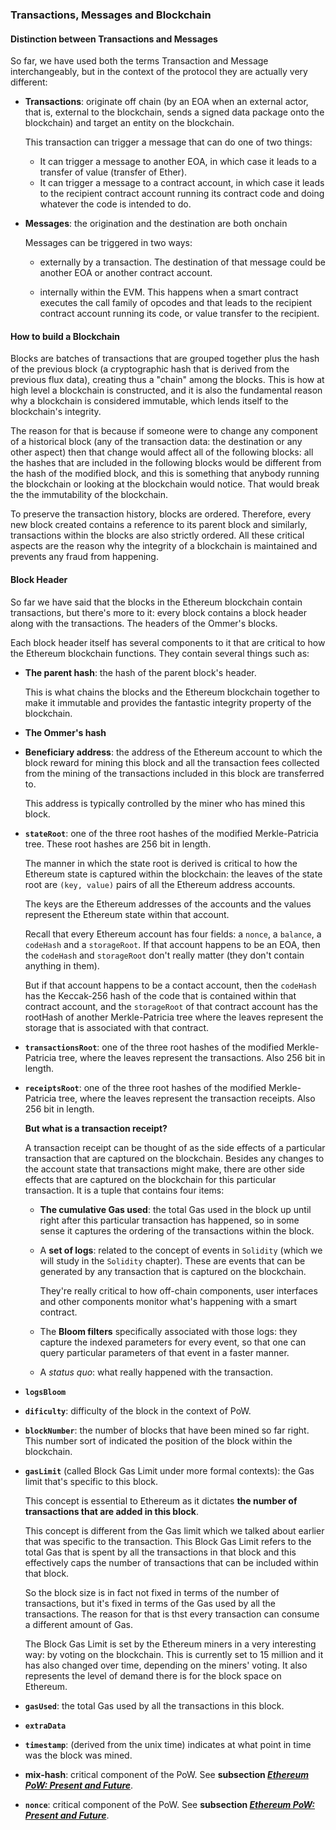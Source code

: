 ### Transactions, Messages and Blockchain

#### Distinction between Transactions and Messages

So far, we have used both the terms Transaction and Message interchangeably, but in the context of the protocol they are actually very different:

- **Transactions**: originate off chain (by an EOA when an external actor, that is, external to the blockchain, sends a signed data package onto the blockchain) and target an entity on the blockchain.
    
    This transaction can trigger a message that can do one of two things:

    * It can trigger a message to another EOA, in which case it leads to a transfer of value (transfer of Ether).
    * It can trigger a message to a contract account, in which case it leads to the recipient contract account running its contract code and doing whatever the code is intended to do.
   
- **Messages**: the origination and the destination are both onchain 

    Messages can be triggered in two ways:

    * externally by a transaction. The destination of that message could be another EOA or another contract account.

    * internally within the EVM. This happens when a smart contract executes the call family of opcodes and that leads to the recipient contract account running its code, or value transfer to the recipient.

#### How to build a Blockchain

Blocks are batches of transactions that are grouped together plus the hash of the previous block (a cryptographic hash that is derived from the previous flux data), creating thus a "chain" among the blocks.
This is how at high level a blockchain is constructed, and it is also the fundamental reason why a blockchain is considered immutable, which lends itself to the blockchain's integrity.

The reason for that is because if someone were to change any component of a historical block (any of the transaction data: the destination or any other aspect) then that change would affect all of the following blocks: all the hashes that are included in the following blocks would be different from the hash of the modified block, and this is something that anybody running the blockchain or looking at the blockchain would notice. That would break the the immutability of the blockchain.

To preserve the transaction history, blocks are ordered. Therefore, every new block created contains a reference to its parent block and similarly, transactions within the blocks are also strictly ordered.
All these critical aspects are the reason why the integrity of a blockchain is maintained and prevents any fraud from happening.

#### Block Header

So far we have said that the blocks in the Ethereum blockchain contain transactions, but there's more to it: every block contains a block header along with the transactions. The headers of the Ommer's blocks.

Each block header itself has several components to it that are critical to how the Ethereum blockchain functions.
They contain several things such as:

- **The parent hash**: the hash of the parent block's header.
    
    This is what chains the blocks and the Ethereum blockchain together to make it immutable and provides the fantastic integrity property of the blockchain.
- **The Ommer's hash**
- **Beneficiary address**: the address of the Ethereum account to which the block reward for mining this block and all the transaction fees collected from the mining of the transactions included in this block are transferred to.
    
    This address is typically controlled by the miner who has mined this block.
- **`stateRoot`**: one of the three root hashes of the modified Merkle-Patricia tree. These root hashes are 256 bit in length.
    
    The manner in which the state root is derived is critical to how the Ethereum state is captured within the blockchain: the leaves of the state root are `(key, value)` pairs of all the Ethereum address accounts.

    The keys are the Ethereum addresses of the accounts and the values represent the Ethereum state within that account.
    
    Recall that every Ethereum account has four fields: a `nonce`, a `balance`, a `codeHash` and a `storageRoot`. If that account happens to be an EOA, then the `codeHash` and `storageRoot` don't really matter (they don't contain anything in them).

    But if that account happens to be a contact account, then the `codeHash` has the Keccak-256 hash of the code that is contained within that contract account, and the `storageRoot` of that contract account has the rootHash of another Merkle-Patricia tree where the leaves represent the storage that is associated with that contract.

- **`transactionsRoot`**: one of the three root hashes of the modified Merkle-Patricia tree, where the leaves represent the transactions. Also 256 bit in length.
- **`receiptsRoot`**: one of the three root hashes of the modified Merkle-Patricia tree, where the leaves represent the transaction receipts. Also 256 bit in length.

    **But what is a transaction receipt?**

    A transaction receipt can be thought of as the side effects of a particular transaction that are captured on the blockchain. Besides any changes to the account state that transactions might make, there are other side effects that are captured on the blockchain for this particular transaction. It is a tuple that contains four items:

    * **The cumulative Gas used**: the total Gas used in the block up until right after this particular transaction has happened, so in some sense it captures the ordering of the transactions within the block.
    * A **set of logs**: related to the concept of events in `Solidity` (which we will study in the `Solidity` chapter). These are events that can be generated by any transaction that is captured on the blockchain. 
    
        They're really critical to how off-chain components, user interfaces and other components monitor what's happening with a smart contract.

    * The **Bloom filters** specifically associated with those logs: they capture the indexed parameters for every event, so that one can query particular parameters of that event in a faster manner.
    * A _status quo_: what really happened with the transaction.

- **`logsBloom`**
- **`dificulty`**: difficulty of the block in the context of PoW.
- **`blockNumber`**: the number of blocks that have been mined so far right. This number sort of indicated the position of the block within the blockchain.
- **`gasLimit`** (called Block Gas Limit under more formal contexts): the Gas limit that's specific to this block.
    
    This concept is essential to Ethereum as it dictates **the number of transactions that are added in this block**.

    This concept is different from the Gas limit which we talked about earlier that was specific to the transaction. This Block Gas Limit refers to the total Gas that is spent by all the transactions in that block and this effectively caps the number of transactions that can be included within that block.

    So the block size is in fact not fixed in terms of the number of transactions, but it's fixed in terms of the Gas used by all the transactions. The reason for that is thst every transaction can consume a different amount of Gas.

    The Block Gas Limit is set by the Ethereum miners in a very interesting way: by voting on the blockchain. This is currently set to 15 million and it has also changed over time, depending on the miners' voting. It also represents the level of demand there is for the block space on Ethereum.
- **`gasUsed`**: the total Gas used by all the transactions in this block.
- **`extraData`**
- **`timestamp`**: (derived from the unix time) indicates at what point in time was the block was mined.
- **mix-hash**: critical component of the PoW. See **subsection [_Ethereum PoW: Present and Future_](./1.4_Ethereum_core_components.md#Ethereum-PoW:-Present-and-Future)**.
- **`nonce`**: critical component of the PoW. See **subsection [_Ethereum PoW: Present and Future_](./1.4_Ethereum_core_components.md#Ethereum-PoW:-Present-and-Future)**.